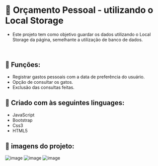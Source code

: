 # 🎲 Orçamento Pessoal - utilizando o Local Storage
- Este projeto tem como objetivo guardar os dados utilizando o Local Storage da página, semelhante a utilização de banco de dados.
<br>

## 🎲  Funções:
- Registrar gastos pessoais com a data de preferência do usuário.
- Opção de consultar os gatos.
- Exclusão das consultas feitas.

## 🎲 Criado com às seguintes linguages:
* JavaScript
* Bootstrap
* Css3
* HTML5

## 🎲 imagens do projeto:
![image](https://user-images.githubusercontent.com/70325643/187995376-f6029cd4-0663-4a1e-9183-8c119a7e85b1.png)
![image](https://user-images.githubusercontent.com/70325643/187994910-b5920c77-adb6-4664-b8a4-e90462cca5d3.png)
![image](https://user-images.githubusercontent.com/70325643/187995478-203de83a-84f8-4d03-856f-71e8e7227f53.png)
